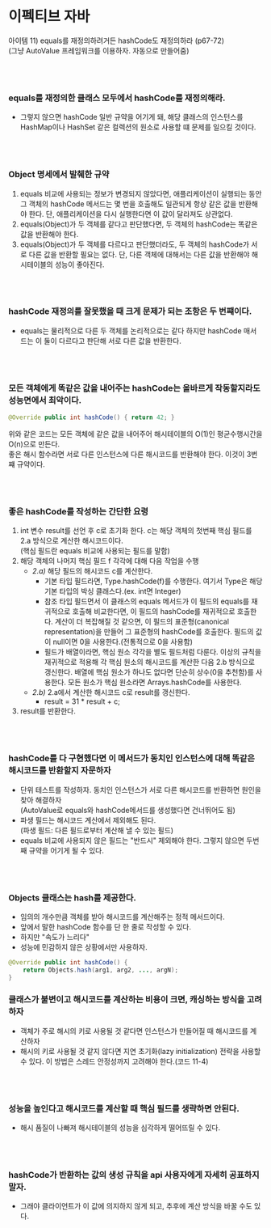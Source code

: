 # 이펙티브 자바

아이템 11) equals를 재정의하려거든 hashCode도 재정의하라 (p67-72)
<br>(그냥 AutoValue 프레임워크를 이용하자. 자동으로 만들어줌)

<br>
<br>

### equals를 재정의한 클래스 모두에서 hashCode를 재정의해라.
- 그렇지 않으면 hashCode 일반 규약을 어기게 돼, 해당 클래스의 인스턴스를 HashMap이나 HashSet 같은 컬렉션의 원소로 사용할 떄 문제를 일으킬 것이다.

<br>
<br>

### Object 명세에서 발췌한 규약
1. equals 비교에 사용되는 정보가 변경되지 않았다면, 애플리케이션이 실행되는 동안 그 객체의 hashCode 메서드는 몇 번을 호출해도 일관되게 항상 같은 값을 반환해야 한다. 단, 애플리케이션을 다시 실행한다면 이 값이 달라져도 상관없다.
2. equals(Object)가 두 객체를 같다고 판단했다면, 두 객체의 hashCode는 똑같은 값을 반환해야 한다.
3. equals(Object)가 두 객체를 다르다고 판단했더라도, 두 객체의 hashCode가 서로 다른 값을 반환할 필요는 없다. 단, 다른 객체에 대해서는 다른 값을 반환해야 해시테이블의 성능이 좋아진다.

<br>
<br>

### hashCode 재정의를 잘못했을 때 크게 문제가 되는 조항은 두 번쨰이다.
- equals는 물리적으로 다른 두 객체를 논리적으로는 같다 하지만 hashCode 매서드는 이 둘이 다르다고 판단해 서로 다른 값을 반환한다.

<br>
<br>

### 모든 객체에게 똑같은 값을 내어주는 hashCode는 올바르게 작동할지라도 성능면에서 최악이다.
```java
@Override public int hashCode() { return 42; }
```
위와 같은 코드는 모든 객체에 같은 값을 내어주어 해시테이블의 O(1)인 평균수행시간을 O(n)으로 만든다.
<br> 좋은 해시 함수라면 서로 다른 인스턴스에 다른 해시코드를 반환해야 한다. 이것이 3번쨰 규약이다.

<br>
<br>

### 좋은 hashCode를 작성하는 간단한 요령
1. int 변수 result를 선언 후 c로 초기화 한다. c는 해당 객체의 첫번째 핵심 필드를 2.a 방식으로 계산한 해시코드이다.
<br>(핵심 필드란 equals 비교에 사용되는 필드를 말함)
2. 해당 객체의 나머지 핵심 필드 f 각각에 대해 다음 작업을 수행
    - *2.a)* 해당 필드의 해시코드 c를 계산한다.
        - 기본 타입 필드라면, Type.hashCode(f)를 수행한다. 여기서 Type은 해당 기본 타입의 박싱 클래스다.(ex. int면 Integer)
        - 참조 타입 필드면서 이 클래스의 equals 메서드가 이 필드의 equals를 재귀적으로 호출해 비교한다면, 이 필드의 hashCode를 재귀적으로 호출한다. 계산이 더 복잡해질 것 같으면, 이 필드의 표준형(canonical representation)을 만들어 그 표준형의 hashCode를 호출한다. 필드의 값이 null이면 0을 사용한다.(전통적으로 0을 사용함)
        - 필드가 배열이라면, 핵심 원소 각각을 별도 필드처럼 다룬다. 이상의 규칙을 재귀적으로 적용해 각 핵심 원소의 해시코드를 계산한 다음 2.b 방식으로 갱신한다. 배열에 핵심 원소가 하나도 없다면 단순히 상수(0을 추천함)를 사용한다. 모든 원소가 핵심 원소라면 Arrays.hashCode를 사용한다.
    - *2.b)* 2.a에서 계산한 해시코드 c로 result를 갱신한다.
        - result = 31 * result + c;
3. result를 반환한다.

<br>
<br>

### hashCode를 다 구현했다면 이 메서드가 동치인 인스턴스에 대해 똑같은 해시코드를 반환할지 자문하자
- 단위 테스트를 작성하자. 동치인 인스턴스가 서로 다른 해시코드를 반환하면 원인을 찾아 해결하자
<br>(AutoValue로 equals와 hashCode메서드를 생성했다면 건너뛰어도 됨)
- 파생 필드는 해시코드 계산에서 제외해도 된다.
<br>(파생 필드: 다른 필드로부터 계산해 낼 수 있는 필드)
- equals 비교에 사용되지 않은 필드는 "반드시" 제외해야 한다. 그렇지 않으면 두번째 규약을 어기게 될 수 있다.

<br>
<br>

### Objects 클래스는 hash를 제공한다.
- 임의의 개수만큼 객체를 받아 해시코드를 계산해주는 정적 메서드이다.
- 앞에서 말한 hashCode 함수를 단 한 줄로 작성할 수 있다.
- 하지만 "속도가 느리다"
- 성능에 민감하지 않은 상황에서만 사용하자.
```java
@Override public int hashCode() {
    return Objects.hash(arg1, arg2, ..., argN);
}
```

### 클래스가 불변이고 해시코드를 계산하는 비용이 크면, 캐싱하는 방식을 고려하자
- 객체가 주로 해시의 키로 사용될 것 같다면 인스턴스가 만들어질 때 해시코드를 계산하자
- 해시의 키로 사용될 것 같지 않다면 지연 초기화(lazy initialization) 전략을 사용할 수 있다. 이 방법은 스레드 안정성까지 고려해야 한다.(코드 11-4)

<br>
<br>

### 성능을 높인다고 해시코드를 계산할 때 핵심 필드를 생략하면 안된다.
- 해시 품질이 나빠져 해시테이블의 성능을 심각하게 떨어뜨릴 수 있다.

<br>
<br>

### hashCode가 반환하는 값의 생성 규칙을 api 사용자에게 자세히 공표하지 말자.
- 그래야 클라이언트가 이 값에 의지하지 않게 되고, 추후에 계산 방식을 바꿀 수도 있다.

